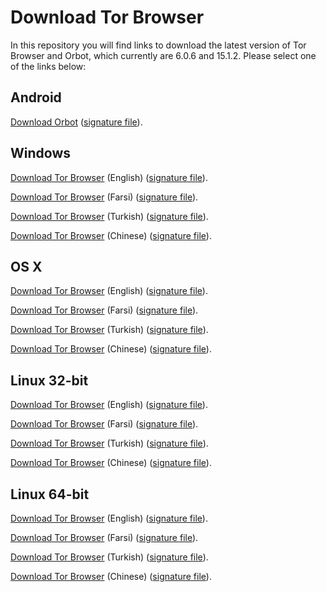 # Download Tor Browser

In this repository you will find links to download the latest version of
Tor Browser and Orbot, which currently are 6.0.6 and 15.1.2. Please select one of the links below:

## Android
[Download Orbot](https://github.com/TheTorProject/gettorbrowser/releases/download/v15.1.2/Orbot-v15.1.2.apk) ([signature file](https://github.com/TheTorProject/gettorbrowser/releases/download/v15.1.2/Orbot-v15.1.2.apk.asc)).

## Windows
[Download Tor Browser](https://github.com/TheTorProject/gettorbrowser/releases/download/v6.0.6/torbrowser-install-6.0.6_en-US.exe) (English) ([signature file](https://github.com/TheTorProject/gettorbrowser/releases/download/v6.0.6/torbrowser-install-6.0.6_en-US.exe.asc)).

[Download Tor Browser](https://github.com/TheTorProject/gettorbrowser/releases/download/v6.0.6/torbrowser-install-6.0.6_fa.exe) (Farsi) ([signature file](https://github.com/TheTorProject/gettorbrowser/releases/download/v6.0.6/torbrowser-install-6.0.6_fa.exe.asc)).

[Download Tor Browser](https://github.com/TheTorProject/gettorbrowser/releases/download/v6.0.6/torbrowser-install-6.0.6_tr.exe) (Turkish) ([signature file](https://github.com/TheTorProject/gettorbrowser/releases/download/v6.0.6/torbrowser-install-6.0.6_tr.exe.asc)).

[Download Tor Browser](https://github.com/TheTorProject/gettorbrowser/releases/download/v6.0.6/torbrowser-install-6.0.6_zh-CN.exe) (Chinese) ([signature file](https://github.com/TheTorProject/gettorbrowser/releases/download/v6.0.6/torbrowser-install-6.0.6_zh-CN.exe.asc)).

## OS X
[Download Tor Browser](https://github.com/TheTorProject/gettorbrowser/releases/download/v6.0.6/TorBrowser-6.0.6-osx64_en-US.dmg) (English) ([signature file](https://github.com/TheTorProject/gettorbrowser/releases/download/v6.0.6/TorBrowser-6.0.6-osx64_en-US.dmg.asc)).

[Download Tor Browser](https://github.com/TheTorProject/gettorbrowser/releases/download/v6.0.6/TorBrowser-6.0.6-osx64_fa.dmg) (Farsi) ([signature file](https://github.com/TheTorProject/gettorbrowser/releases/download/v6.0.6/TorBrowser-6.0.6-osx64_fa.dmg.asc)).

[Download Tor Browser](https://github.com/TheTorProject/gettorbrowser/releases/download/v6.0.6/TorBrowser-6.0.6-osx64_tr.dmg) (Turkish) ([signature file](https://github.com/TheTorProject/gettorbrowser/releases/download/v6.0.6/TorBrowser-6.0.6-osx64_tr.dmg.asc)).

[Download Tor Browser](https://github.com/TheTorProject/gettorbrowser/releases/download/v6.0.6/TorBrowser-6.0.6-osx64_zh-CN.dmg) (Chinese) ([signature file](https://github.com/TheTorProject/gettorbrowser/releases/download/v6.0.6/TorBrowser-6.0.6-osx64_zh-CN.dmg.asc)).

## Linux 32-bit
[Download Tor Browser](https://github.com/TheTorProject/gettorbrowser/releases/download/v6.0.6/tor-browser-linux32-6.0.6_en-US.tar.xz) (English) ([signature file](https://github.com/TheTorProject/gettorbrowser/releases/download/v6.0.6/tor-browser-linux32-6.0.6_en-US.tar.xz.asc)).

[Download Tor Browser](https://github.com/TheTorProject/gettorbrowser/releases/download/v6.0.6/tor-browser-linux32-6.0.6_fa.tar.xz) (Farsi) ([signature file](https://github.com/TheTorProject/gettorbrowser/releases/download/v6.0.6/tor-browser-linux32-6.0.6_fa.tar.xz.asc)).

[Download Tor Browser](https://github.com/TheTorProject/gettorbrowser/releases/download/v6.0.6/tor-browser-linux32-6.0.6_tr.tar.xz) (Turkish) ([signature file](https://github.com/TheTorProject/gettorbrowser/releases/download/v6.0.6/tor-browser-linux32-6.0.6_tr.tar.xz.asc)).

[Download Tor Browser](https://github.com/TheTorProject/gettorbrowser/releases/download/v6.0.6/tor-browser-linux32-6.0.6_zh-CN.tar.xz) (Chinese) ([signature file](https://github.com/TheTorProject/gettorbrowser/releases/download/v6.0.6/tor-browser-linux32-6.0.6_zh-CN.tar.xz.asc)).

## Linux 64-bit
[Download Tor Browser](
https://github.com/TheTorProject/gettorbrowser/releases/download/v6.0.6/tor-browser-linux64-6.0.6_en-US.tar.xz) (English) ([signature file](https://github.com/TheTorProject/gettorbrowser/releases/download/v6.0.6/tor-browser-linux64-6.0.6_en-US.tar.xz.asc)).

[Download Tor Browser](
https://github.com/TheTorProject/gettorbrowser/releases/download/v6.0.6/tor-browser-linux64-6.0.6_fa.tar.xz) (Farsi) ([signature file](https://github.com/TheTorProject/gettorbrowser/releases/download/v6.0.6/tor-browser-linux64-6.0.6_fa.tar.xz.asc)).

[Download Tor Browser](
https://github.com/TheTorProject/gettorbrowser/releases/download/v6.0.6/tor-browser-linux64-6.0.6_tr.tar.xz) (Turkish) ([signature file](https://github.com/TheTorProject/gettorbrowser/releases/download/v6.0.6/tor-browser-linux64-6.0.6_tr.tar.xz.asc)).

[Download Tor Browser](
https://github.com/TheTorProject/gettorbrowser/releases/download/v6.0.6/tor-browser-linux64-6.0.6_zh-CN.tar.xz) (Chinese) ([signature file](https://github.com/TheTorProject/gettorbrowser/releases/download/v6.0.6/tor-browser-linux64-6.0.6_zh-CN.tar.xz.asc)).

